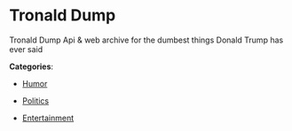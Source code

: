 # Tronald Dump


Tronald Dump Api & web archive for the dumbest things Donald Trump has ever said



**Categories**:

- [Humor](https://github.com/apis-list/apis-list#humor)

- [Politics](https://github.com/apis-list/apis-list#politics)

- [Entertainment](https://github.com/apis-list/apis-list#entertainment)



